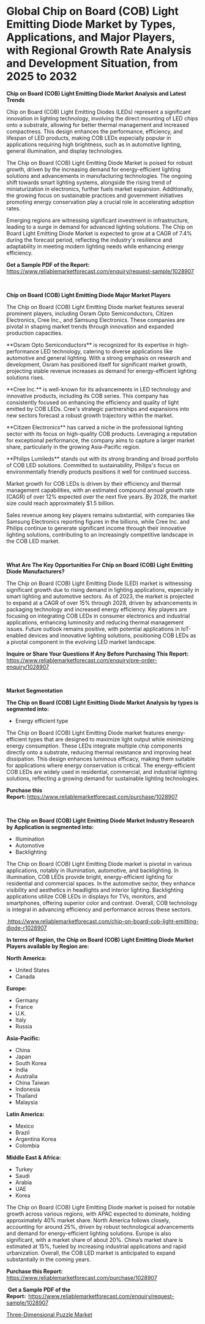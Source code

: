 <p><h1>Global Chip on Board (COB) Light Emitting Diode Market by Types, Applications, and Major Players, with Regional Growth Rate Analysis and Development Situation, from 2025 to 2032</h1></p><p><strong>Chip on Board (COB) Light Emitting Diode Market Analysis and Latest Trends</strong></p>
<p><p>Chip on Board (COB) Light Emitting Diodes (LEDs) represent a significant innovation in lighting technology, involving the direct mounting of LED chips onto a substrate, allowing for better thermal management and increased compactness. This design enhances the performance, efficiency, and lifespan of LED products, making COB LEDs especially popular in applications requiring high brightness, such as in automotive lighting, general illumination, and display technologies.</p><p>The Chip on Board (COB) Light Emitting Diode Market is poised for robust growth, driven by the increasing demand for energy-efficient lighting solutions and advancements in manufacturing technologies. The ongoing shift towards smart lighting systems, alongside the rising trend of miniaturization in electronics, further fuels market expansion. Additionally, the growing focus on sustainable practices and government initiatives promoting energy conservation play a crucial role in accelerating adoption rates.</p><p>Emerging regions are witnessing significant investment in infrastructure, leading to a surge in demand for advanced lighting solutions. The Chip on Board Light Emitting Diode Market is expected to grow at a CAGR of 7.4% during the forecast period, reflecting the industry's resilience and adaptability in meeting modern lighting needs while enhancing energy efficiency.</p></p>
<p><strong>Get a Sample PDF of the Report:&nbsp;</strong> <a href="https://www.reliablemarketforecast.com/enquiry/request-sample/1028907?utm_campaign=3567&utm_medium=2&utm_source=Github&utm_content=ia&utm_term=21032025&utm_id=chip-on-board-cob-light-emitting-diode">https://www.reliablemarketforecast.com/enquiry/request-sample/1028907</a></p>
<p>&nbsp;</p>
<p><strong>Chip on Board (COB) Light Emitting Diode Major Market Players</strong></p>
<p><p>The Chip on Board (COB) Light Emitting Diode market features several prominent players, including Osram Opto Semiconductors, Citizen Electronics, Cree Inc., and Samsung Electronics. These companies are pivotal in shaping market trends through innovation and expanded production capacities.</p><p>**Osram Opto Semiconductors** is recognized for its expertise in high-performance LED technology, catering to diverse applications like automotive and general lighting. With a strong emphasis on research and development, Osram has positioned itself for significant market growth, projecting stable revenue increases as demand for energy-efficient lighting solutions rises.</p><p>**Cree Inc.** is well-known for its advancements in LED technology and innovative products, including its COB series. This company has consistently focused on enhancing the efficiency and quality of light emitted by COB LEDs. Cree's strategic partnerships and expansions into new sectors forecast a robust growth trajectory within the market.</p><p>**Citizen Electronics** has carved a niche in the professional lighting sector with its focus on high-quality COB products. Leveraging a reputation for exceptional performance, the company aims to capture a larger market share, particularly in the growing Asia-Pacific region.</p><p>**Philips Lumileds** stands out with its strong branding and broad portfolio of COB LED solutions. Committed to sustainability, Philips's focus on environmentally friendly products positions it well for continued success.</p><p>Market growth for COB LEDs is driven by their efficiency and thermal management capabilities, with an estimated compound annual growth rate (CAGR) of over 12% expected over the next five years. By 2028, the market size could reach approximately $1.5 billion.</p><p>Sales revenue among key players remains substantial, with companies like Samsung Electronics reporting figures in the billions, while Cree Inc. and Philips continue to generate significant income through their innovative lighting solutions, contributing to an increasingly competitive landscape in the COB LED market.</p></p>
<p>&nbsp;</p>
<p><strong>What Are The Key Opportunities For Chip on Board (COB) Light Emitting Diode Manufacturers?</strong></p>
<p><p>The Chip on Board (COB) Light Emitting Diode (LED) market is witnessing significant growth due to rising demand in lighting applications, especially in smart lighting and automotive sectors. As of 2023, the market is projected to expand at a CAGR of over 15% through 2028, driven by advancements in packaging technology and increased energy efficiency. Key players are focusing on integrating COB LEDs in consumer electronics and industrial applications, enhancing luminosity and reducing thermal management issues. Future outlook remains positive, with potential applications in IoT-enabled devices and innovative lighting solutions, positioning COB LEDs as a pivotal component in the evolving LED market landscape.</p></p>
<p><strong>Inquire or Share Your Questions If Any Before Purchasing This Report:</strong> <a href="https://www.reliablemarketforecast.com/enquiry/pre-order-enquiry/1028907?utm_campaign=3567&utm_medium=2&utm_source=Github&utm_content=ia&utm_term=21032025&utm_id=chip-on-board-cob-light-emitting-diode">https://www.reliablemarketforecast.com/enquiry/pre-order-enquiry/1028907</a></p>
<p>&nbsp;</p>
<p><strong>Market Segmentation</strong></p>
<p><strong>The Chip on Board (COB) Light Emitting Diode Market Analysis by types is segmented into:</strong></p>
<p><ul><li>Energy efficient type</li></ul></p>
<p><p>The Chip on Board (COB) Light Emitting Diode market features energy-efficient types that are designed to maximize light output while minimizing energy consumption. These LEDs integrate multiple chip components directly onto a substrate, reducing thermal resistance and improving heat dissipation. This design enhances luminous efficacy, making them suitable for applications where energy conservation is critical. The energy-efficient COB LEDs are widely used in residential, commercial, and industrial lighting solutions, reflecting a growing demand for sustainable lighting technologies.</p></p>
<p><strong>Purchase this Report:&nbsp;</strong><a href="https://www.reliablemarketforecast.com/purchase/1028907?utm_campaign=3567&utm_medium=2&utm_source=Github&utm_content=ia&utm_term=21032025&utm_id=chip-on-board-cob-light-emitting-diode">https://www.reliablemarketforecast.com/purchase/1028907</a></p>
<p>&nbsp;</p>
<p><strong>The Chip on Board (COB) Light Emitting Diode Market Industry Research by Application is segmented into:</strong></p>
<p><ul><li>Illumination</li><li>Automotive</li><li>Backlighting</li></ul></p>
<p><p>The Chip on Board (COB) Light Emitting Diode market is pivotal in various applications, notably in illumination, automotive, and backlighting. In illumination, COB LEDs provide bright, energy-efficient lighting for residential and commercial spaces. In the automotive sector, they enhance visibility and aesthetics in headlights and interior lighting. Backlighting applications utilize COB LEDs in displays for TVs, monitors, and smartphones, offering superior color and contrast. Overall, COB technology is integral in advancing efficiency and performance across these sectors.</p></p>
<p><a href="https://www.reliablemarketforecast.com/chip-on-board-cob-light-emitting-diode-r1028907?utm_campaign=3567&utm_medium=2&utm_source=Github&utm_content=ia&utm_term=21032025&utm_id=chip-on-board-cob-light-emitting-diode">&nbsp;https://www.reliablemarketforecast.com/chip-on-board-cob-light-emitting-diode-r1028907</a></p>
<p><strong>In terms of Region, the Chip on Board (COB) Light Emitting Diode Market Players available by Region are:</strong></p>
<p>
    <p> <strong> North America: </strong>
        <ul>
            <li>United States</li>
            <li>Canada</li>
        </ul>
        </p> 
    <p> <strong> Europe: </strong>
        <ul>
            <li>Germany</li>
            <li>France</li>
            <li>U.K.</li>
            <li>Italy</li>
            <li>Russia</li>
        </ul>
        </p> 
    <p> <strong> Asia-Pacific: </strong>
        <ul>
            <li>China</li>
            <li>Japan</li>
            <li>South Korea</li>
            <li>India</li>
            <li>Australia</li>
            <li>China Taiwan</li>
            <li>Indonesia</li>
            <li>Thailand</li>
            <li>Malaysia</li>
        </ul>
        </p> 
    <p> <strong> Latin America: </strong>
        <ul>
            <li>Mexico</li>
            <li>Brazil</li>
            <li>Argentina Korea</li>
            <li>Colombia</li>
        </ul>
        </p> 
    <p> <strong> Middle East & Africa: </strong>
        <ul>
            <li>Turkey</li>
            <li>Saudi</li>
            <li>Arabia</li>
            <li>UAE</li>
            <li>Korea</li>
        </ul>
    </p>
    </p>
<p><p>The Chip on Board (COB) Light Emitting Diode market is poised for notable growth across various regions, with APAC expected to dominate, holding approximately 40% market share. North America follows closely, accounting for around 25%, driven by robust technological advancements and demand for energy-efficient lighting solutions. Europe is also significant, with a market share of about 20%. China’s market share is estimated at 15%, fueled by increasing industrial applications and rapid urbanization. Overall, the COB LED market is anticipated to expand substantially in the coming years.</p></p>
<p><strong>Purchase this Report: </strong><a href="https://www.reliablemarketforecast.com/purchase/1028907?utm_campaign=3567&utm_medium=2&utm_source=Github&utm_content=ia&utm_term=21032025&utm_id=chip-on-board-cob-light-emitting-diode">https://www.reliablemarketforecast.com/purchase/1028907</a></p>
<p>&nbsp;<strong>Get a Sample PDF of the Report:&nbsp;&nbsp;</strong><a href="https://www.reliablemarketforecast.com/enquiry/request-sample/1028907?utm_campaign=3567&utm_medium=2&utm_source=Github&utm_content=ia&utm_term=21032025&utm_id=chip-on-board-cob-light-emitting-diode">https://www.reliablemarketforecast.com/enquiry/request-sample/1028907</a></p>
<p><strong></strong></p>
<p><p><a href="https://github.com/oshrykauraj7/Market-Research-Report-List-1/blob/main/three-dimensional-puzzle-market.md?utm_campaign=3567&utm_medium=2&utm_source=Github&utm_content=ia&utm_term=21032025&utm_id=chip-on-board-cob-light-emitting-diode">Three-Dimensional Puzzle Market</a></p></p>